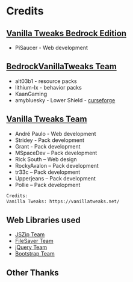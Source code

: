 # Credits

## [Vanilla Tweaks Bedrock Edition](https://github.com/PiSaucer/VanillaTweaksBedrock)
- PiSaucer - Web development

## [BedrockVanillaTweaks Team](https://github.com/alt03b1/BedrockVanillaTweaks)
- alt03b1 - resource packs
- lithium-lx - behavior packs
- KaanGaming
- amybluesky - Lower Shield - [curseforge](https://www.curseforge.com/minecraft/mc-addons/lower-shield-by-amybluesky/files) 

## [Vanilla Tweaks Team](https://vanillatweaks.net/)
- André Paulo - Web development
- Stridey - Pack development
- Grant - Pack development
- MSpaceDev – Pack development
- Rick South – Web design
- RockyAvalon – Pack development
- tr33c – Pack development
- Upperjeans – Pack development
- Pollie – Pack development
```txt
Credits:
Vanilla Tweaks: https://vanillatweaks.net/
```

## Web Libraries used
- [JSZip Team](https://stuk.github.io/jszip/)
- [FileSaver Team](https://github.com/eligrey/FileSaver.js/)
- [jQuery Team](https://jquery.com/)
- [Bootstrap Team](https://getbootstrap.com/)

## Other Thanks